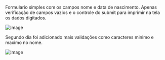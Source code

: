 Formulario simples com os campos nome e data de nascimento.
Apenas verificação de campos vazios e o controle do submit para imprimir na tela os dados digitados.


![image](https://github.com/Debiason/7DaysOfCode_firstday/assets/39072269/da4442d7-e186-4dbe-a80b-d5a36d943518)


Segundo dia foi adicionado mais validações como caracteres minimo e maximo no nome.

![image](https://github.com/Debiason/7DaysOfCode_firstday/assets/39072269/de1ff1e3-52be-4645-8068-07056498add4)


